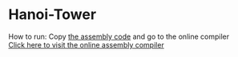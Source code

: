 # Hanoi-Tower
How to run:
Copy [the assembly code](hanoi.asm) and go to the online compiler  
[Click here to visit the online assembly compiler](https://www.tutorialspoint.com/compile_asm_online.php)
